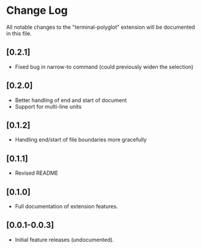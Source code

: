 # Change Log
All notable changes to the "terminal-polyglot" extension will be documented in this file.

## [0.2.1]
- Fixed bug in narrow-to command (could previously widen the selection)

## [0.2.0]
- Better handling of end and start of document
- Support for multi-line units

## [0.1.2]
- Handling end/start of file boundaries more gracefully

## [0.1.1]
- Revised README

## [0.1.0]
- Full documentation of extension features.

## [0.0.1-0.0.3]

- Initial feature releases (undocumented).